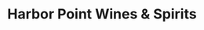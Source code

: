 ---
title: "Harbor Point Wines & Spirits"
url: /stamford/harbor-point-wines-und-spirits/
shop: Spirituosen
---